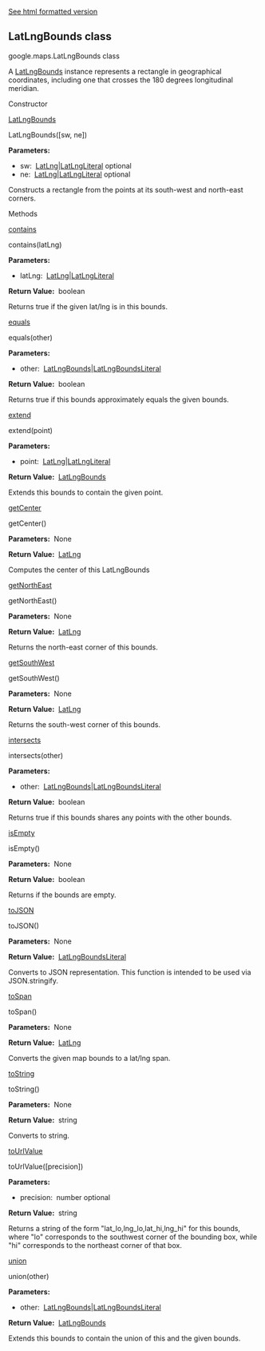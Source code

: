 [See html formatted version](https://huasofoundries.github.io/google-maps-documentation/LatLngBounds.html)


LatLngBounds class
------------------

google.maps.LatLngBounds class

A [LatLngBounds](LatLngBounds.md) instance represents a rectangle in geographical coordinates, including one that crosses the 180 degrees longitudinal meridian.

Constructor

[LatLngBounds](#LatLngBounds.constructor)

LatLngBounds(\[sw, ne\])

**Parameters:** 

*   sw:  [LatLng](LatLng.md)|[LatLngLiteral](LatLngLiteral.md) optional
*   ne:  [LatLng](LatLng.md)|[LatLngLiteral](LatLngLiteral.md) optional

Constructs a rectangle from the points at its south-west and north-east corners.

Methods

[contains](#LatLngBounds.contains)

contains(latLng)

**Parameters:** 

*   latLng:  [LatLng](LatLng.md)|[LatLngLiteral](LatLngLiteral.md)

**Return Value:**  boolean

Returns true if the given lat/lng is in this bounds.

[equals](#LatLngBounds.equals)

equals(other)

**Parameters:** 

*   other:  [LatLngBounds](LatLngBounds.md)|[LatLngBoundsLiteral](LatLngBoundsLiteral.md)

**Return Value:**  boolean

Returns true if this bounds approximately equals the given bounds.

[extend](#LatLngBounds.extend)

extend(point)

**Parameters:** 

*   point:  [LatLng](LatLng.md)|[LatLngLiteral](LatLngLiteral.md)

**Return Value:**  [LatLngBounds](LatLngBounds.md)

Extends this bounds to contain the given point.

[getCenter](#LatLngBounds.getCenter)

getCenter()

**Parameters:**  None

**Return Value:**  [LatLng](LatLng.md)

Computes the center of this LatLngBounds

[getNorthEast](#LatLngBounds.getNorthEast)

getNorthEast()

**Parameters:**  None

**Return Value:**  [LatLng](LatLng.md)

Returns the north-east corner of this bounds.

[getSouthWest](#LatLngBounds.getSouthWest)

getSouthWest()

**Parameters:**  None

**Return Value:**  [LatLng](LatLng.md)

Returns the south-west corner of this bounds.

[intersects](#LatLngBounds.intersects)

intersects(other)

**Parameters:** 

*   other:  [LatLngBounds](LatLngBounds.md)|[LatLngBoundsLiteral](LatLngBoundsLiteral.md)

**Return Value:**  boolean

Returns true if this bounds shares any points with the other bounds.

[isEmpty](#LatLngBounds.isEmpty)

isEmpty()

**Parameters:**  None

**Return Value:**  boolean

Returns if the bounds are empty.

[toJSON](#LatLngBounds.toJSON)

toJSON()

**Parameters:**  None

**Return Value:**  [LatLngBoundsLiteral](LatLngBoundsLiteral.md)

Converts to JSON representation. This function is intended to be used via JSON.stringify.

[toSpan](#LatLngBounds.toSpan)

toSpan()

**Parameters:**  None

**Return Value:**  [LatLng](LatLng.md)

Converts the given map bounds to a lat/lng span.

[toString](#LatLngBounds.toString)

toString()

**Parameters:**  None

**Return Value:**  string

Converts to string.

[toUrlValue](#LatLngBounds.toUrlValue)

toUrlValue(\[precision\])

**Parameters:** 

*   precision:  number optional

**Return Value:**  string

Returns a string of the form "lat\_lo,lng\_lo,lat\_hi,lng\_hi" for this bounds, where "lo" corresponds to the southwest corner of the bounding box, while "hi" corresponds to the northeast corner of that box.

[union](#LatLngBounds.union)

union(other)

**Parameters:** 

*   other:  [LatLngBounds](LatLngBounds.md)|[LatLngBoundsLiteral](LatLngBoundsLiteral.md)

**Return Value:**  [LatLngBounds](LatLngBounds.md)

Extends this bounds to contain the union of this and the given bounds.